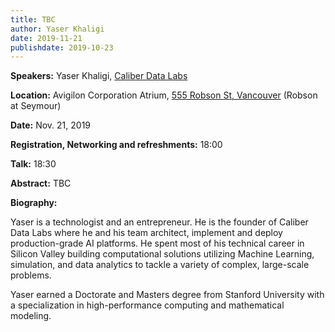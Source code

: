 ```yaml
---
title: TBC
author: Yaser Khaligi
date: 2019-11-21
publishdate: 2019-10-23
---
```

**Speakers:** Yaser Khaligi, [Caliber Data Labs](https://www.caliberdatalabs.ai/)

**Location:** Avigilon Corporation Atrium, [555 Robson St, Vancouver](https://goo.gl/maps/6mHjCucr32sv4jv97) (Robson at Seymour)

**Date:** Nov. 21, 2019

**Registration, Networking and refreshments:** 18:00 

**Talk:** 18:30 

**Abstract:** TBC

**Biography:**

Yaser is a technologist and an entrepreneur. He is the founder of Caliber Data Labs where he and his team architect, implement and deploy production-grade AI platforms. He spent most of his technical career in Silicon Valley building computational solutions utilizing Machine Learning, simulation, and data analytics to tackle a variety of
complex, large-scale problems.

Yaser earned a Doctorate and Masters degree from Stanford University with a specialization in high-performance computing and mathematical modeling. 

